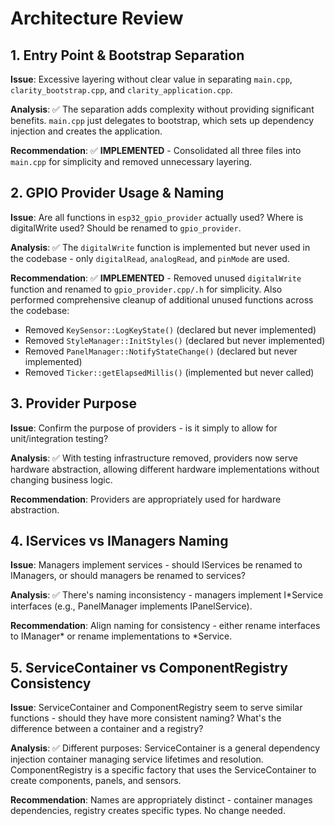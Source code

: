 # Architecture Review

## 1. Entry Point & Bootstrap Separation
**Issue**: Excessive layering without clear value in separating `main.cpp`, `clarity_bootstrap.cpp`, and `clarity_application.cpp`.

**Analysis**: ✅ The separation adds complexity without providing significant benefits. `main.cpp` just delegates to bootstrap, which sets up dependency injection and creates the application.

**Recommendation**: ✅ **IMPLEMENTED** - Consolidated all three files into `main.cpp` for simplicity and removed unnecessary layering.

## 2. GPIO Provider Usage & Naming  
**Issue**: Are all functions in `esp32_gpio_provider` actually used? Where is digitalWrite used? Should be renamed to `gpio_provider`.

**Analysis**: ✅ The `digitalWrite` function is implemented but never used in the codebase - only `digitalRead`, `analogRead`, and `pinMode` are used.

**Recommendation**: ✅ **IMPLEMENTED** - Removed unused `digitalWrite` function and renamed to `gpio_provider.cpp/.h` for simplicity. Also performed comprehensive cleanup of additional unused functions across the codebase:
- Removed `KeySensor::LogKeyState()` (declared but never implemented)
- Removed `StyleManager::InitStyles()` (declared but never implemented) 
- Removed `PanelManager::NotifyStateChange()` (declared but never implemented)
- Removed `Ticker::getElapsedMillis()` (implemented but never called)

## 3. Provider Purpose
**Issue**: Confirm the purpose of providers - is it simply to allow for unit/integration testing?

**Analysis**: ✅ With testing infrastructure removed, providers now serve hardware abstraction, allowing different hardware implementations without changing business logic.

**Recommendation**: Providers are appropriately used for hardware abstraction.

## 4. IServices vs IManagers Naming
**Issue**: Managers implement services - should IServices be renamed to IManagers, or should managers be renamed to services?

**Analysis**: ✅ There's naming inconsistency - managers implement I*Service interfaces (e.g., PanelManager implements IPanelService).

**Recommendation**: Align naming for consistency - either rename interfaces to IManager* or rename implementations to *Service.

## 5. ServiceContainer vs ComponentRegistry Consistency
**Issue**: ServiceContainer and ComponentRegistry seem to serve similar functions - should they have more consistent naming? What's the difference between a container and a registry?

**Analysis**: ✅ Different purposes: ServiceContainer is a general dependency injection container managing service lifetimes and resolution. ComponentRegistry is a specific factory that uses the ServiceContainer to create components, panels, and sensors.

**Recommendation**: Names are appropriately distinct - container manages dependencies, registry creates specific types. No change needed.